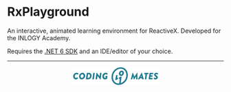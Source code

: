 # RxPlayground

An interactive, animated learning environment for ReactiveX. Developed for the INLOGY Academy.

Requires the [.NET 6 SDK](https://dotnet.microsoft.com/en-us/download) and an IDE/editor of your choice.

---

<p align="center">
    <img src="RxPlayground/wwwroot/img/slides/CodingMates.png" width="200" />
</p>